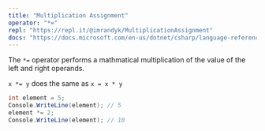 ```yaml
---
title: "Multiplication Assignment"
operator: "*="
repl: "https://repl.it/@imrandyk/MultiplicationAssignment"
docs: "https://docs.microsoft.com/en-us/dotnet/csharp/language-reference/operators/arithmetic-operators#compound-assignment"
---
```


The `*=` operator performs a mathmatical multiplication of the value of the left and right operands.

`x *= y` does the same as `x = x * y`

```cs
int element = 5;
Console.WriteLine(element); // 5
element *= 2;
Console.WriteLine(element); // 10
```
